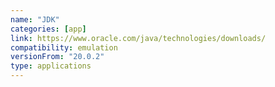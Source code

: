 ```yaml
---
name: "JDK"
categories: [app]
link: https://www.oracle.com/java/technologies/downloads/
compatibility: emulation
versionFrom: "20.0.2"
type: applications
---
```


